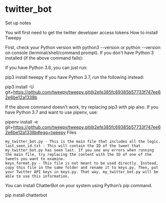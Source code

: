 # twitter_bot
Set up notes

You will first need to get the twitter developer access tokens
How to install Tweepy

First, check your Python version with python3 --version or python --version on console (terminal/shell/command prompt).
If you don't have Python 3 installed (if the above command fails):

If you have Python 3.6, you can just run:

pip3 install tweepy
If you have Python 3.7, run the following instead:

pip3 install -U git+https://github.com/tweepy/tweepy.git@2efe385fc69385b57733f747ee62e6be12a1338b

If the above command doesn't work, try replacing pip3 with pip also.
If you have Python 3.7 and want to use pipenv, use:

pipenv install -e git+https://github.com/tweepy/tweepy.git@2efe385fc69385b57733f747ee62e6be12a1338b#egg=tweepy
Files

    my_twitter_bot.py - This is the main file that includes all the logic.
    last_seen_id.txt - This will contain the ID of the tweet that my_twitter_bot.py has seen last. If you see any errors when running the main file, try replacing the content with the ID of one of the tweets you want to examine.
    keys_format.py - This file is not meant to be used directly. Instead, copy this file in the same folder and rename it to keys.py. Then, put your Twitter API keys in keys.py. That way, my_twitter_bot.py will be able to use this information.

You can install ChatterBot on your system using Python’s pip command.

pip install chatterbot




